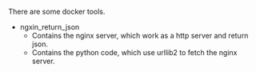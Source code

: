 There are some docker tools.

* ngxin_return_json 
    - Contains the nginx server, which work as a http server and return json.
    - Contains the python code, which use urllib2 to fetch the nginx server.
